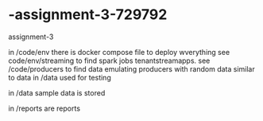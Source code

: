 # -assignment-3-729792
assignment-3

in /code/env there is docker compose file to deploy wverything see code/env/streaming to find spark jobs tenantstreamapps.
see /code/producers to find data emulating producers with random data similar to data in /data used for testing 

in /data sample data is stored

in /reports are reports
